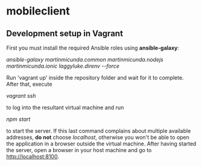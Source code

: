 # mobileclient

## Development setup in Vagrant
First you must install the required Ansible roles using **ansible-galaxy**:

*ansible-galaxy martinmicunda.common martinmicunda.nodejs martinmicunda.ionic laggyluke.direnv --force*

Run 'vagrant up' inside the repository folder and wait for it to complete.
After that, execute 

*vagrant ssh* 

to log into the resultant virtual machine and run 

*npm start* 

to start the server.
If this last command complains about multiple available addresses, **do not** choose *localhost*, otherwise you won't be able to open the application in a browser outside the virtual machine.
After having started the server, open a browser in your host machine and go to [http://localhost:8100](http://localhost:8100).
